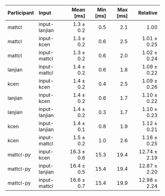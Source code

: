 | Participant | Input | Mean [ms] | Min [ms] | Max [ms] | Relative |
|:---|:---|---:|---:|---:|---:|
| mattcl | input-lanjian | 1.3 ± 0.2 | 0.5 | 2.1 | 1.00 |
| mattcl | input-kcen | 1.3 ± 0.2 | 0.6 | 2.5 | 1.01 ± 0.25 |
| mattcl | input-mattcl | 1.3 ± 0.2 | 0.6 | 2.0 | 1.02 ± 0.24 |
| lanjian | input-mattcl | 1.4 ± 0.2 | 0.6 | 1.8 | 1.09 ± 0.22 |
| kcen | input-kcen | 1.4 ± 0.2 | 0.4 | 2.5 | 1.09 ± 0.26 |
| lanjian | input-kcen | 1.4 ± 0.2 | 0.6 | 1.7 | 1.10 ± 0.22 |
| lanjian | input-lanjian | 1.4 ± 0.2 | 0.3 | 1.7 | 1.10 ± 0.23 |
| kcen | input-lanjian | 1.4 ± 0.1 | 0.8 | 1.9 | 1.12 ± 0.21 |
| kcen | input-mattcl | 1.5 ± 0.2 | 1.0 | 2.6 | 1.16 ± 0.25 |
| mattcl-py | input-kcen | 16.3 ± 0.6 | 15.3 | 19.4 | 12.74 ± 2.19 |
| mattcl-py | input-lanjian | 16.4 ± 0.5 | 15.4 | 19.4 | 12.87 ± 2.20 |
| mattcl-py | input-mattcl | 16.6 ± 0.7 | 15.4 | 19.9 | 12.98 ± 2.24 |
